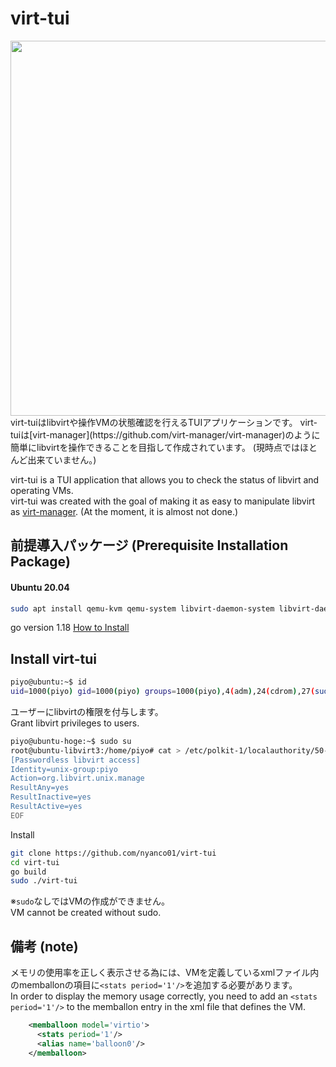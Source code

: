 # virt-tui
<img src="https://user-images.githubusercontent.com/112300116/189452942-6abe3c3d-87e6-4c88-ada1-3e9fa54c3900.png" width="600">
virt-tuiはlibvirtや操作VMの状態確認を行えるTUIアプリケーションです。  
virt-tuiは[virt-manager](https://github.com/virt-manager/virt-manager)のように簡単にlibvirtを操作できることを目指して作成されています。
(現時点ではほとんど出来ていません。)

virt-tui is a TUI application that allows you to check the status of libvirt and operating VMs.  
virt-tui was created with the goal of making it as easy to manipulate libvirt as [virt-manager](https://github.com/virt-manager/virt-manager). (At the moment, it is almost not done.)

## 前提導入パッケージ (Prerequisite Installation Package)
#### Ubuntu 20.04
``` bash
sudo apt install qemu-kvm qemu-system libvirt-daemon-system libvirt-daemon libvirt-dev libvirt-clients bridge-utils libosinfo-bin libguestfs-tools virt-top cloud-image-utils virtinst
```  
go version 1.18
[How to Install](https://go.dev/doc/install)

## Install virt-tui
``` bash
piyo@ubuntu:~$ id
uid=1000(piyo) gid=1000(piyo) groups=1000(piyo),4(adm),24(cdrom),27(sudo),30(dip),46(plugdev),120(lpadmin),131(sambashare)
```
ユーザーにlibvirtの権限を付与します。  
Grant libvirt privileges to users.

``` bash
piyo@ubuntu-hoge:~$ sudo su
root@ubuntu-libvirt3:/home/piyo# cat > /etc/polkit-1/localauthority/50-local.d/50-libvirt.pkla  <<EOF
[Passwordless libvirt access]
Identity=unix-group:piyo
Action=org.libvirt.unix.manage
ResultAny=yes
ResultInactive=yes
ResultActive=yes
EOF
```

Install  
``` bash
git clone https://github.com/nyanco01/virt-tui
cd virt-tui  
go build
sudo ./virt-tui
```
※`sudo`なしではVMの作成ができません。  
VM cannot be created without sudo.

## 備考 (note)
メモリの使用率を正しく表示させる為には、VMを定義しているxmlファイル内のmemballonの項目に`<stats period='1'/>`を追加する必要があります。  
In order to display the memory usage correctly, you need to add an `<stats period='1'/>` to the memballon entry in the xml file that defines the VM. 
```xml
    <memballoon model='virtio'>
      <stats period='1'/>
      <alias name='balloon0'/>
    </memballoon>
```
